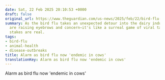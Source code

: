 ```yaml
---
date: Sat, 22 Feb 2025 20:10:53 +0000
draft: false
original_url: https://www.theguardian.com/us-news/2025/feb/22/bird-flu-virus-trump
summary: As the bird flu takes an unexpected detour into the dairy industry, experts
  are raising eyebrows and concern—it's like a surreal game of viral tag, but the
  stakes are real.
tags:
- bird-flu
- animal-health
- disease-outbreaks
title: Alarm as bird flu now 'endemic in cows'
translationKey: Alarm as bird flu now 'endemic in cows'
---
```


Alarm as bird flu now 'endemic in cows'